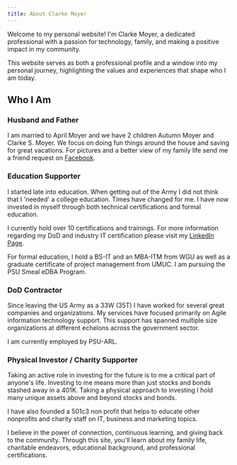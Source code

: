 ```yaml
---
title: About Clarke Moyer
---
```


Welcome to my personal website! I'm Clarke Moyer, a dedicated professional with a passion for technology, family, and making a positive impact in my community.

This website serves as both a professional profile and a window into my personal journey, highlighting the values and experiences that shape who I am today.

## Who I Am

### Husband and Father

I am married to April Moyer and we have 2 children Autumn Moyer and Clarke S. Moyer. We focus on doing fun things around the house and saving for great vacations. For pictures and a better view of my family life send me a friend request on [Facebook](https://www.facebook.com/ClarkeMoyer).

### Education Supporter

I started late into education. When getting out of the Army I did not think that I 'needed' a college education. Times have changed for me. I have now invested in myself through both technical certifications and formal education.

I currently hold over 10 certifications and trainings. For more information regarding my DoD and industry IT certification please visit my [LinkedIn Page](https://www.linkedin.com/in/clarkemoyer).

For formal education, I hold a BS-IT and an MBA-ITM from WGU as well as a graduate certificate of project management from UMUC. I am pursuing the PSU Smeal eDBA Program.

### DoD Contractor

Since leaving the US Army as a 33W (35T) I have worked for several great companies and organizations. My services have focused primarily on Agile information technology support. This support has spanned multiple size organizations at different echelons across the government sector.

I am currently employed by PSU-ARL.

### Physical Investor / Charity Supporter

Taking an active role in investing for the future is to me a critical part of anyone's life. Investing to me means more than just stocks and bonds stashed away in a 401K. Taking a physical approach to investing I hold many unique assets above and beyond stocks and bonds.

I have also founded a 501c3 non profit that helps to educate other nonprofits and charity staff on IT, business and marketing topics.

I believe in the power of connection, continuous learning, and giving back to the community. Through this site, you'll learn about my family life, charitable endeavors, educational background, and professional certifications.